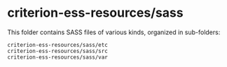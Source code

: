 # criterion-ess-resources/sass

This folder contains SASS files of various kinds, organized in sub-folders:

    criterion-ess-resources/sass/etc
    criterion-ess-resources/sass/src
    criterion-ess-resources/sass/var
